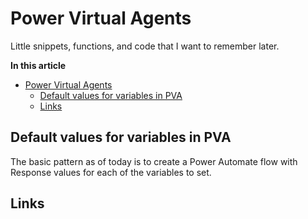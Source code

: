 # Power Virtual Agents

Little snippets, functions, and code that I want to remember later.

**In this article**

- [Power Virtual Agents](#power-virtual-agents)
  - [Default values for variables in PVA](#default-values-for-variables-in-pva)
  - [Links](#links)

## Default values for variables in PVA

The basic pattern as of today is to create a Power Automate flow with Response values for each of the variables to set. 

## Links


